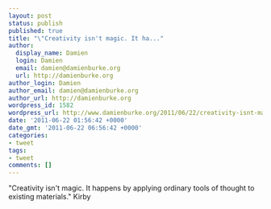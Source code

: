```yaml
---
layout: post
status: publish
published: true
title: "\"Creativity isn't magic. It ha..."
author:
  display_name: Damien
  login: Damien
  email: damien@damienburke.org
  url: http://damienburke.org
author_login: Damien
author_email: damien@damienburke.org
author_url: http://damienburke.org
wordpress_id: 1582
wordpress_url: http://www.damienburke.org/2011/06/22/creativity-isnt-magic-it-ha/
date: '2011-06-22 01:56:42 +0000'
date_gmt: '2011-06-22 06:56:42 +0000'
categories:
- tweet
tags:
- tweet
comments: []
---
```

<p>"Creativity isn't magic. It happens by applying ordinary tools of thought to existing materials." Kirby</p>
